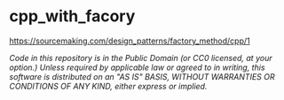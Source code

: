 cpp_with_facory
====================






https://sourcemaking.com/design_patterns/factory_method/cpp/1








*Code in this repository is in the Public Domain (or CC0 licensed, at your option.)
Unless required by applicable law or agreed to in writing, this
software is distributed on an "AS IS" BASIS, WITHOUT WARRANTIES OR
CONDITIONS OF ANY KIND, either express or implied.*
